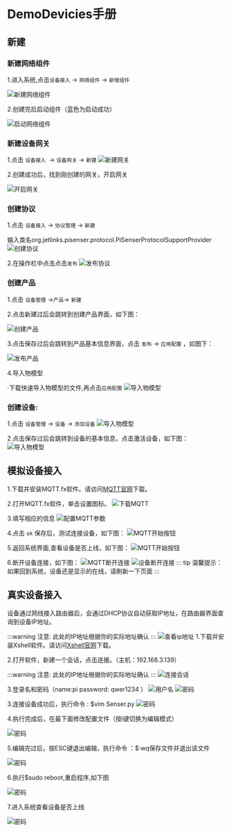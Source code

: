 # DemoDevicies手册

## 新建

### 新建网络组件

1.进入系统,点击`设备接入` → `网络组件` → `新增组件`

![新建网络组件](images/device_demo/Network_components.png)

2.创建完后启动组件（蓝色为启动成功）

![启动网络组件](images/device_demo/start_network.png)

### 新建设备网关

1.点击 `设备接入 `→ `设备网关` → `新建`
![新建网关](images/device_demo/device_gateway.png)

2.创建成功后，找到刚创建的网关，开启网关

![开启网关](images/device_demo/start_gateway.png)

### 创建协议
1.点击 `设备接入` → `协议管理` → `新建`

输入类名org.jetlinks.pisenser.protocol.PiSenserProtocolSupportProvider
![创建协议](images/device_demo/create_protocol.png)

2.在操作栏中点击点击`发布`
![发布协议](images/device_demo/protocol_release.png)
### 创建产品
1.点击 `设备管理` →`产品`→ `新建`

2.点击新建过后会跳转到创建产品界面，如下图：

![创建产品](images/device_demo/create_product.png)

3.点击保存过后会跳转到产品基本信息界面，点击 `发布` → `应用配置` ，如图下：

![发布产品](images/device_demo/product_release.png)

4.导入物模型

·下载快速导入物模型的文件,再点击`应用配置`
![导入物模型](images/device_demo/download.png)
### 创建设备:

1.点击 `设备管理` → `设备` → `添加设备`
![导入物模型](images/device_demo/create_equipment.png)

2.点击保存过后会跳转到设备的基本信息，点击激活设备，如下图：
![导入物模型](images/device_demo/activate_equipment.png)

## 模拟设备接入
1.下载并安装MQTT.fx软件。请访问[MQTT官网](https://mqttfx.jensd.de/index.php/download?spm=a2c4g.11186623.2.16.20ab5800HxuVJR)下载。

2.打开MQTT.fx软件，单击设置图标。
![下载MQTT](images/device_demo/mqttfx-index.png)

3.填写相应的信息
![配置MQTT参数](images/device_demo/mqtt_config.png)

4.点击 `ok` 保存后，测试连接设备，如下图：
![MQTT开始按钮](images/device_demo/start_config.png)

5.返回系统界面,查看设备是否上线，如下图：
![MQTT开始按钮](images/device_demo/equipment_online.png)

6.断开设备连接，如下图：
![MQTT断开连接](images/device_demo/stop_config.png)
![设备断开连接](images/device_demo/off_line.png)
::: tip 温馨提示：
如果回到系统，设备还是显示的在线，请刷新一下页面
:::

## 真实设备接入
设备通过网线接入路由器后，会通过DHCP协议自动获取IP地址，在路由器界面查询到设备IP地址。

:::warning 注意:
此处的IP地址根据你的实际地址确认
:::
![查看ip地址](images/device_demo/equipment_ip.png)
1.下载并安装Xshell软件。请访问[Xshell官网](https://www.xshellcn.com/xiazai.html)下载。

2.打开软件，新建一个会话，点击连接。（主机：192.168.3.139）

:::warning 注意:
此处的IP地址根据你的实际地址确认
:::
![连接会话](images/device_demo/Connect_session.png)

3.登录名和密码（name:pi    password:  qwer1234 ）
![用户名](images/device_demo/login_name.png)
![密码](images/device_demo/login_password.png)

3.连接设备成功后，执行命令 : $vim Senser.py
![密码](images/device_demo/create_file.png)

4.执行完成后，在最下面修改配置文件（按i键切换为编辑模式）

![密码](images/device_demo/update_file.png)

5.编辑完过后，按ESC键退出编辑，执行命令 ：$:wq保存文件并退出该文件

![密码](images/device_demo/exit_file.png)

6.执行$sudo reboot,重启程序,如下图

![密码](images/device_demo/reboot_procedure.png)

7.进入系统查看设备是否上线

![密码](images/device_demo/online_equipment.png)